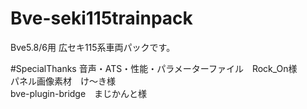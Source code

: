 # Bve-seki115trainpack
Bve5.8/6用 広セキ115系車両パックです。  

#SpecialThanks
音声・ATS・性能・パラメーターファイル　Rock_On様  
パネル画像素材　け〜き様  
bve-plugin-bridge　まじかんと様  
